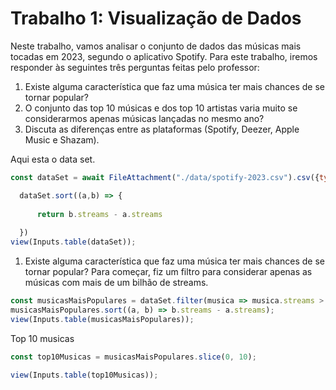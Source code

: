 # Trabalho 1: Visualização de Dados

Neste trabalho, vamos analisar o conjunto de dados das músicas mais tocadas em 2023, segundo o aplicativo Spotify. Para este trabalho, iremos responder às seguintes três perguntas feitas pelo professor:

1. Existe alguma característica que faz uma música ter mais chances de se tornar popular?
2. O conjunto das top 10 músicas e dos top 10 artistas varia muito se considerarmos apenas músicas lançadas no mesmo ano?
3. Discuta as diferenças entre as plataformas (Spotify, Deezer, Apple Music e Shazam).

Aqui esta o data set.

```js
const dataSet = await FileAttachment("./data/spotify-2023.csv").csv({typed: true});

  dataSet.sort((a,b) => {
   
      return b.streams - a.streams
    
  })
view(Inputs.table(dataSet));

```
1. Existe alguma característica que faz uma música ter mais chances de se tornar popular?
Para começar, fiz um filtro para considerar apenas as músicas com mais de um bilhão de streams.

```js
const musicasMaisPopulares = dataSet.filter(musica => musica.streams > 1000000000);
musicasMaisPopulares.sort((a, b) => b.streams - a.streams);
view(Inputs.table(musicasMaisPopulares));
```

Top 10 musicas
```js
const top10Musicas = musicasMaisPopulares.slice(0, 10);

view(Inputs.table(top10Musicas));
